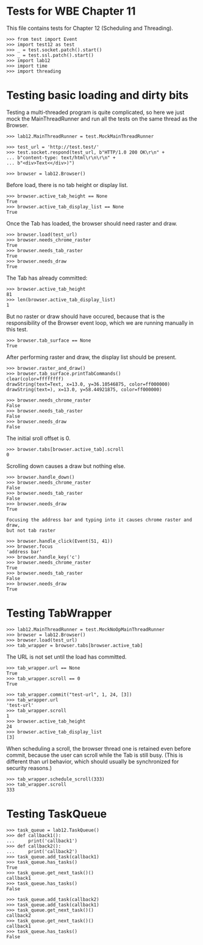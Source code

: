 Tests for WBE Chapter 11
========================

This file contains tests for Chapter 12 (Scheduling and Threading).

	>>> from test import Event
    >>> import test12 as test
    >>> _ = test.socket.patch().start()
    >>> _ = test.ssl.patch().start()
    >>> import lab12
    >>> import time
    >>> import threading

Testing basic loading and dirty bits
====================================

Testing a multi-threaded program is quite complicated, so here we just mock
the MainThreadRunner and run all the tests on the same thread as the Browser.

	>>> lab12.MainThreadRunner = test.MockMainThreadRunner

    >>> test_url = 'http://test.test/'
    >>> test.socket.respond(test_url, b"HTTP/1.0 200 OK\r\n" +
    ... b"content-type: text/html\r\n\r\n" +
    ... b"<div>Text<</div>)")

    >>> browser = lab12.Browser()

Before load, there is no tab height or display list.

	>>> browser.active_tab_height == None
	True
    >>> browser.active_tab_display_list == None
    True

Once the Tab has loaded, the browser should need raster and draw.

    >>> browser.load(test_url)
    >>> browser.needs_chrome_raster
    True
    >>> browser.needs_tab_raster
    True
    >>> browser.needs_draw
    True

The Tab has already committed:

	>>> browser.active_tab_height
	81
    >>> len(browser.active_tab_display_list)
    1

But no raster or draw should have occured, because that is the responsibility
of the Browser event loop, which we are running manually in this test.

    >>> browser.tab_surface == None
    True

After performing raster and draw, the display list should be present.

    >>> browser.raster_and_draw()
    >>> browser.tab_surface.printTabCommands()
    clear(color=ffffffff)
    drawString(text=Text, x=13.0, y=36.10546875, color=ff000000)
    drawString(text=), x=13.0, y=58.44921875, color=ff000000)

    >>> browser.needs_chrome_raster
    False
    >>> browser.needs_tab_raster
    False
    >>> browser.needs_draw
    False

The initial sroll offset is 0.

    >>> browser.tabs[browser.active_tab].scroll
    0

Scrolling down causes a draw but nothing else.

    >>> browser.handle_down()
    >>> browser.needs_chrome_raster
    False
    >>> browser.needs_tab_raster
    False
    >>> browser.needs_draw
    True

    Focusing the address bar and typing into it causes chrome raster and draw,
    but not tab raster

    >>> browser.handle_click(Event(51, 41))
    >>> browser.focus
    'address bar'
    >>> browser.handle_key('c')
    >>> browser.needs_chrome_raster
    True
    >>> browser.needs_tab_raster
    False
    >>> browser.needs_draw
    True

Testing TabWrapper
==================

	>>> lab12.MainThreadRunner = test.MockNoOpMainThreadRunner
    >>> browser = lab12.Browser()
    >>> browser.load(test_url)
    >>> tab_wrapper = browser.tabs[browser.active_tab]

 The URL is not set until the load has committed.

    >>> tab_wrapper.url == None
    True
    >>> tab_wrapper.scroll == 0
    True

    >>> tab_wrapper.commit("test-url", 1, 24, [3])
    >>> tab_wrapper.url
    'test-url'
    >>> tab_wrapper.scroll
    1
    >>> browser.active_tab_height
    24
    >>> browser.active_tab_display_list
    [3]

When scheduling a scroll, the browser thread one is retained even before commit,
because the user can scroll while the Tab is still busy. (This is different
than url behavior, which should usually be synchronized for security reasons.)

    >>> tab_wrapper.schedule_scroll(333)
    >>> tab_wrapper.scroll
    333

Testing TaskQueue
=================

	>>> task_queue = lab12.TaskQueue()
	>>> def callback1():
	...		print('callback1')
	>>> def callback2():
	...		print('callback2')
	>>> task_queue.add_task(callback1)
	>>> task_queue.has_tasks()
	True
	>>> task_queue.get_next_task()()
	callback1
	>>> task_queue.has_tasks()
	False

	>>> task_queue.add_task(callback2)
	>>> task_queue.add_task(callback1)
	>>> task_queue.get_next_task()()
	callback2
	>>> task_queue.get_next_task()()
	callback1
	>>> task_queue.has_tasks()
	False
